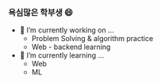 ### 욕심많은 학부생 😄



- 🔭 I’m currently working on ...
  + Problem Solving & algorithm practice
  + Web - backend learning
- 🌱 I’m currently learning ...
  + Web
  + ML 
  

<!--
**philos1234/philos1234** is a ✨ _special_ ✨ repository because its `README.md` (this file) appears on your GitHub profile.

Here are some ideas to get you started:

- 🔭 I’m currently working on ...
- 🌱 I’m currently learning ...
- 👯 I’m looking to collaborate on ...
- 🤔 I’m looking for help with ...
- 💬 Ask me about ...
- 📫 How to reach me: ...
- 😄 Pronouns: ...
- ⚡ Fun fact: ...
-->
